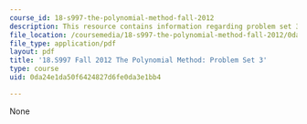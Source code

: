 ```yaml
---
course_id: 18-s997-the-polynomial-method-fall-2012
description: This resource contains information regarding problem set 3.
file_location: /coursemedia/18-s997-the-polynomial-method-fall-2012/0da24e1da50f6424827d6fe0da3e1bb4_MIT18_S997F12_pset3a.pdf
file_type: application/pdf
layout: pdf
title: '18.S997 Fall 2012 The Polynomial Method: Problem Set 3'
type: course
uid: 0da24e1da50f6424827d6fe0da3e1bb4

---
```

None